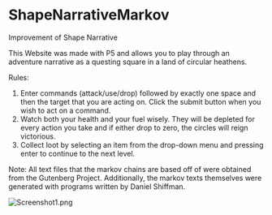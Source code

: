 # ShapeNarrativeMarkov
Improvement of Shape Narrative

This Website was made with P5 and allows you to play through an adventure narrative as a questing square in a land of circular heathens.

Rules:
1. Enter commands (attack/use/drop) followed by exactly one space and then the target that you are acting on. Click the submit button when you wish to act on a command.
1. Watch both your health and your fuel wisely. They will be depleted for every action you take and if either drop to zero, the circles will reign victorious.
1. Collect loot by selecting an item from the drop-down menu and pressing enter to continue to the next level.

Note: All text files that the markov chains are based off of were obtained from the Gutenberg Project.
Additionally, the markov texts themselves were generated with programs written by Daniel Shiffman.

![Screenshot1.png](screenshot1)
